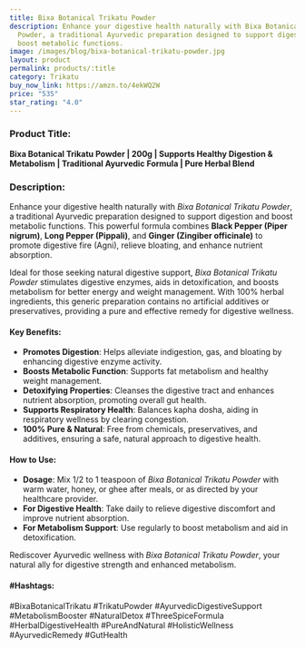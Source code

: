 ```yaml
---
title: Bixa Botanical Trikatu Powder
description: Enhance your digestive health naturally with Bixa Botanical Trikatu
  Powder, a traditional Ayurvedic preparation designed to support digestion and
  boost metabolic functions.
image: /images/blog/bixa-botanical-trikatu-powder.jpg
layout: product
permalink: products/:title
category: Trikatu
buy_now_link: https://amzn.to/4ekWQ2W
price: "535"
star_rating: "4.0"
---
```

### Product Title:
**Bixa Botanical Trikatu Powder | 200g | Supports Healthy Digestion & Metabolism | Traditional Ayurvedic Formula | Pure Herbal Blend**

### Description:
Enhance your digestive health naturally with *Bixa Botanical Trikatu Powder*, a traditional Ayurvedic preparation designed to support digestion and boost metabolic functions. This powerful formula combines **Black Pepper (Piper nigrum)**, **Long Pepper (Pippali)**, and **Ginger (Zingiber officinale)** to promote digestive fire (Agni), relieve bloating, and enhance nutrient absorption.

Ideal for those seeking natural digestive support, *Bixa Botanical Trikatu Powder* stimulates digestive enzymes, aids in detoxification, and boosts metabolism for better energy and weight management. With 100% herbal ingredients, this generic preparation contains no artificial additives or preservatives, providing a pure and effective remedy for digestive wellness.

#### Key Benefits:
- **Promotes Digestion**: Helps alleviate indigestion, gas, and bloating by enhancing digestive enzyme activity.
- **Boosts Metabolic Function**: Supports fat metabolism and healthy weight management.
- **Detoxifying Properties**: Cleanses the digestive tract and enhances nutrient absorption, promoting overall gut health.
- **Supports Respiratory Health**: Balances kapha dosha, aiding in respiratory wellness by clearing congestion.
- **100% Pure & Natural**: Free from chemicals, preservatives, and additives, ensuring a safe, natural approach to digestive health.

#### How to Use:
- **Dosage**: Mix 1/2 to 1 teaspoon of *Bixa Botanical Trikatu Powder* with warm water, honey, or ghee after meals, or as directed by your healthcare provider.
- **For Digestive Health**: Take daily to relieve digestive discomfort and improve nutrient absorption.
- **For Metabolism Support**: Use regularly to boost metabolism and aid in detoxification.

Rediscover Ayurvedic wellness with *Bixa Botanical Trikatu Powder*, your natural ally for digestive strength and enhanced metabolism.

#### #Hashtags:
#BixaBotanicalTrikatu #TrikatuPowder #AyurvedicDigestiveSupport #MetabolismBooster #NaturalDetox #ThreeSpiceFormula #HerbalDigestiveHealth #PureAndNatural #HolisticWellness #AyurvedicRemedy #GutHealth
